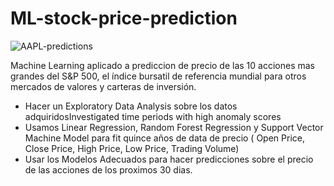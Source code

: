 # ML-stock-price-prediction

![AAPL-predictions](https://github.com/gbiskandar/ML-stock-price-prediction/assets/136318860/5fdf329e-3068-42d0-a7b8-5d491ba21bc3)

Machine Learning aplicado a prediccion de precio de las 10 acciones mas grandes del S&P 500, el índice bursatil de referencia mundial para otros mercados de valores y carteras de inversión.

* Hacer un Exploratory Data Analysis sobre los datos adquiridosInvestigated time periods with high anomaly scores
* Usamos Linear Regression, Random Forest Regression y Support Vector Machine Model para fit quince años de data de precio ( Open Price, Close Price, High Price, Low Price, Trading Volume)
* Usar los Modelos Adecuados para hacer predicciones sobre el precio de las acciones de los proximos 30 dias.
